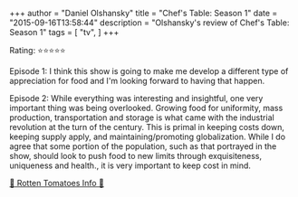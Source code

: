 +++
author = "Daniel Olshansky"
title = "Chef's Table: Season 1"
date = "2015-09-16T13:58:44"
description = "Olshansky's review of Chef's Table: Season 1"
tags = [
    "tv",
]
+++

Rating: ⭐⭐⭐⭐⭐

Episode 1: I think this show is going to make me develop a different type of appreciation for food and I'm looking forward to having that happen.

Episode 2: While everything was interesting and insightful, one very important thing was being overlooked. Growing food for uniformity, mass production, transportation and storage is what came with the industrial revolution at the turn of the century. This is primal in keeping costs down, keeping supply apply, and maintaining/promoting globalization. While I do agree that some portion of the population, such as that portrayed in the show, should look to push food to new limits through exquisiteness, uniqueness and health., it is very important to keep cost in mind.

[🍅 Rotten Tomatoes Info 🍅](https://www.rottentomatoes.com//tv/chef_s_table/s01)
